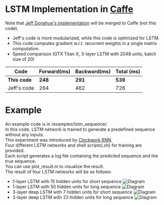 # LSTM Implementation in [Caffe](http://caffe.berkeleyvision.org)
 Note that [Jeff Donahue's implementation](https://github.com/BVLC/caffe/pull/2033) will be merged to Caffe (not this code).
  * Jeff's code is more modularized, while this code is optimized for LSTM.
  * This code computes gradient w.r.t. recurrent weights in a single matrix computation.
  * Speed comparison (GTX Titan X, 3-layer LSTM with 2048 units, batch size of 20)

  | Code           | Forward(ms) | Backward(ms)  | Total (ms) |
  | -------------- |-------------|---------------|------------|
  | **This code**  | **248**     | **291**       | **539**    |
  | Jeff's code    | 264         | 462           | 726        |

# Example
An example code is in /examples/lstm_sequence/. <br />
In this code, LSTM network is trained to generate a predefined sequence without any inputs. <br />
This experiment was introduced by [Clockwork RNN](http://jmlr.org/proceedings/papers/v32/koutnik14.pdf). <br />
Four different LSTM networks and shell scripts(.sh) for training are provided. <br />
Each script generates a log file containing the predicted sequence and the true sequence. <br />
You can use plot_result.m to visualize the result. <br />
The result of four LSTM networks will be as follows:
  * 1-layer LSTM with 15 hidden units for short sequence
![Diagram](https://raw.githubusercontent.com/junhyukoh/caffe-lstm/master/examples/lstm_sequence/lstm-320-b320-h15.png)
  * 1-layer LSTM with 50 hidden units for long sequence
![Diagram](https://raw.githubusercontent.com/junhyukoh/caffe-lstm/master/examples/lstm_sequence/lstm-960-b320-h50.png)
  * 3-layer deep LSTM with 7 hidden units for short sequence
![Diagram](https://raw.githubusercontent.com/junhyukoh/caffe-lstm/master/examples/lstm_sequence/deep-lstm-320-b320-h7.png)
  * 3-layer deep LSTM with 23 hidden units for long sequence
![Diagram](https://raw.githubusercontent.com/junhyukoh/caffe-lstm/master/examples/lstm_sequence/deep-lstm-960-b320-h23.png)
